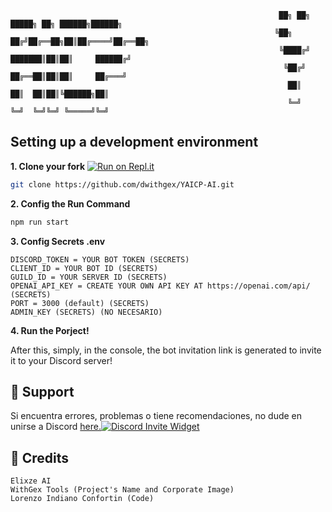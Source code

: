 
                                                                ██╗ ██╗  █████╗ ██╗ ██████╗██████╗
                                                               ╚██╗ ██╔╝██╔══██╗██║██╔════╝██╔══██╗
                                                                ╚████╔╝ ███████║██║██║     ██████╔╝
                                                                 ╚██╔╝  ██╔══██║██║██║     ██╔═══╝
                                                                  ██║   ██║  ██║██║╚██████╗██║
                                                                  ╚═╝   ╚═╝  ╚═╝╚═╝ ╚═════╝╚═╝




## Setting up a development environment

**1. Clone your fork** [![Run on Repl.it](https://replit.com/badge/github/LobbyBot/Gex)](https://github.com/dwithgex/YAICP.git)
```bash
git clone https://github.com/dwithgex/YAICP-AI.git
```

**2. Config the Run Command**
```bash
npm run start
```

**3. Config Secrets .env**
```
DISCORD_TOKEN = YOUR BOT TOKEN (SECRETS)
CLIENT_ID = YOUR BOT ID (SECRETS)
GUILD_ID = YOUR SERVER ID (SECRETS)
OPENAI_API_KEY = CREATE YOUR OWN API KEY AT https://openai.com/api/ (SECRETS)
PORT = 3000 (default) (SECRETS)
ADMIN_KEY (SECRETS) (NO NECESARIO)
```

**4. Run the Porject!** 



After this, simply, in the console, the bot invitation link is generated to invite it to your Discord server!



## 🌌 Support
Si encuentra errores, problemas o tiene recomendaciones, no dude en unirse a Discord [here.](https://discord.gg/TmyJfq49AP)[![Discord Invite Widget](http://invidget.switchblade.xyz/870691606297206814)](https://discord.com/invite/ZzQ5xzbQGc)


##  🌌 Credits
```Copyright (©) 2023
Elixze AI
WithGex Tools (Project's Name and Corporate Image)
Lorenzo Indiano Confortin (Code)
```
